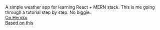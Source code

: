 A simple weather app for learning React + MERN stack.  This is me going through a tutorial step by step.  No biggie.<br />
[On Heroku](https://test-mern-weather.herokuapp.com/)<br />
[Based on this](https://wookenstein.medium.com/mern-full-stack-tutorial-2020-part-1-backend-server-side-73e38125b04f)

